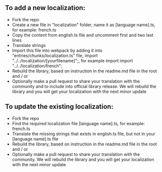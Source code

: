 ## To add a new localization:

* Fork the repo
* Create a new file in "localization" folder, name it as [language name].ts, for example: french.ts
* Copy the content from english.ts file and uncomment first and two last lines
* Translate strings
* Import this file into webpack by adding it into "entries/chunks/localization.ts" file, import "../../localization/[yourfilename]";, for example import import "../../localization/french";
* Rebuild the library, based on instruction in the readme.md file in the root and / or
* Optionally make a pull request to share your translation with the community and to include into official library release. We will rebuild the library and you will get your localization with the next minor update

## To update the existing localization:

* Fork the repo
* Find the required localization file [language name].ts, for example: french.ts
* Translate the missing strings that exists in english.ts file, but not in your [language name].ts file
* Rebuild the library, based on instruction in the readme.md file in the root and / or
* Optionally make a pull request to share your translation with the community. We will rebuild the library and you will get your localization with the next minor update
